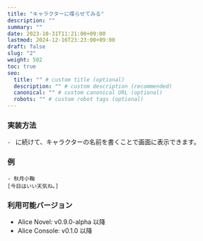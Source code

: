 ```yaml
---
title: "キャラクターに喋らせてみる"
description: ""
summary: ""
date: 2023-10-31T11:21:00+09:00
lastmod: 2024-12-16T23:23:00+09:00
draft: false
slug: "2"
weight: 502
toc: true
seo:
  title: "" # custom title (optional)
  description: "" # custom description (recommended)
  canonical: "" # custom canonical URL (optional)
  robots: "" # custom robot tags (optional)
---
```


### 実装方法

`- ` に続けて、キャラクターの名前を書くことで画面に表示できます。

### 例

```anov
- 秋月小鞠
[今日はいい天気ね。]
```

### 利用可能バージョン

- Alice Novel: v0.9.0-alpha 以降
- Alice Console: v0.1.0 以降
